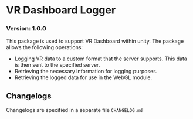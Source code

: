 # VR Dashboard Logger
### Version: 1.0.0

This package is used to support VR Dashboard within unity.
The package allows the following operations:
* Logging VR data to a custom format that the server supports. This data is then sent to the specified server.
* Retrieving the necessary information for logging purposes.
* Retrieving the logged data for use in the WebGL module.


## Changelogs
Changelogs are specified in a separate file `CHANGELOG.md`